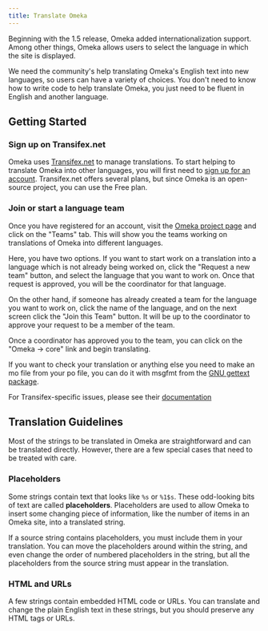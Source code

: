 ```yaml
---
title: Translate Omeka
---
```


Beginning with the 1.5 release, Omeka added internationalization support. Among other things, Omeka allows users to select the language in which the site is displayed.

We need the community's help translating Omeka's English text into new languages, so users can have a variety of choices. You don't need to know how to write code to help translate Omeka, you just need to be fluent in English and another language.

Getting Started
--------------------------------------------------------

### Sign up on Transifex.net
Omeka uses [Transifex.net](http://transifex.net) to manage
translations. To start helping to translate Omeka into other languages, you will first need to [sign up for an account](https://www.transifex.net/plans/). Transifex.net offers several
plans, but since Omeka is an open-source project, you can use the Free plan.

### Join or start a language team
Once you have registered for an account, visit the [Omeka project page](https://www.transifex.net/projects/p/omeka) and click on the "Teams" tab. This will show you the teams working on translations of Omeka into different languages.

Here, you have two options. If you want to start work on a translation into a language which is not already being worked on, click the "Request a new team" button, and select the language that you want to work on. Once that request is approved, you will be the coordinator for that language.

On the other hand, if someone has already created a team for the
language you want to work on, click the name of the language, and on the next screen click the "Join this Team" button. It will be up to the coordinator to approve your request to be a member of the team.

Once a coordinator has approved you to the team, you can click on the "Omeka → core" link and begin translating.

If you want to check your translation or anything else you need to make an mo file from your po file, you can do it with msgfmt from the [GNU gettext package](http://www.gnu.org/software/gettext/).

For Transifex-specific issues, please see their [documentation](http://docs.transifex.com/)

Translation Guidelines 
--------------------------------------------------------------
Most of the strings to be translated in Omeka are straightforward and can be translated directly. However, there are a few special cases that need to be treated with care.

### Placeholders
Some strings contain text that looks like `%s` or `%1$s`. These odd-looking bits of text are called **placeholders**. Placeholders are used to allow Omeka to insert some changing piece of information, like the number of items in an Omeka site, into a translated string.

If a source string contains placeholders, you must include them in your translation. You can move the placeholders around within the string, and even change the order of numbered placeholders in the string, but all the placeholders from the source string must appear in the translation.

### HTML and URLs
A few strings contain embedded HTML code or URLs. You can translate and change the plain English text in these strings, but you should preserve any HTML tags or URLs.